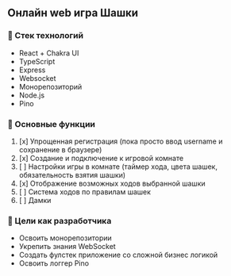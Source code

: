 ## Онлайн web игра Шашки

### 🚀 Стек технологий

- React + Chakra UI
- TypeScript
- Express
- Websocket
- Монорепозиторий
- Node.js
- Pino

### 🎯 Основные функции

1. [x] Упрощенная регистрация (пока просто ввод username и сохранение в браузере)
2. [x] Создание и подключение к игровой комнате
3. [ ] Настройки игры в комнате (таймер хода, цвета шашек, обязательность взятия шашки)
4. [x] Отображение возможных ходов выбранной шашки
5. [ ] Система ходов по правилам шашек
6. [ ] Дамки

### 🎯 Цели как разработчика

- Освоить монорепозитории
- Укрепить знания WebSocket
- Создать фулстек приложение со сложной бизнес логикой
- Освоить логгер Pino
